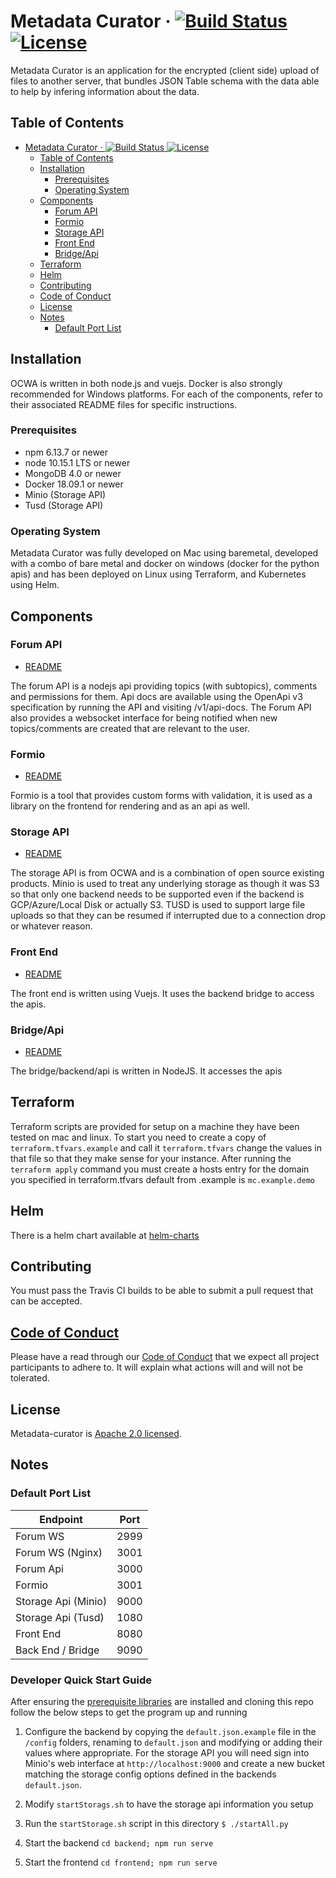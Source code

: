 # Metadata Curator &middot; [![Build Status](https://travis-ci.org/bcgov/metadata-curator.svg?branch=master)](https://travis-ci.org/bcgov/metadata-curator) [![License](https://img.shields.io/badge/License-Apache%202.0-blue.svg)](https://opensource.org/licenses/Apache-2.0)

Metadata Curator is an application for the encrypted (client side) upload of files to another server, that bundles JSON Table schema with the data able to help by infering information about the data.

## Table of Contents

- [Metadata Curator &middot; ![Build Status](https://travis-ci.org/bcgov/metadata-curator.svg?branch=master) ![License](https://opensource.org/licenses/Apache-2.0)](#metadata-curator-middot-build-statushttpstravis-ciorgbcgov/metadata-curator-licensehttpsopensourceorglicensesapache-20)
  - [Table of Contents](#table-of-contents)
  - [Installation](#installation)
    - [Prerequisites](#prerequisites)
    - [Operating System](#operating-system)
  - [Components](#components)
    - [Forum API](#forum-api)
    - [Formio](#policy-api)
    - [Storage API](#storage-api)
    - [Front End](#front-end)
    - [Bridge/Api](#bridge/api)
  - [Terraform](#terraform)
  - [Helm](#helm)
  - [Contributing](#contributing)
  - [Code of Conduct](#code-of-conduct)
  - [License](#license)
  - [Notes](#notes)
    - [Default Port List](#default-port-list)

## Installation

OCWA is written in both node.js and vuejs. Docker is also strongly recommended for Windows platforms. For each of the components, refer to their associated README files for specific instructions.

### Prerequisites

- npm 6.13.7 or newer
- node 10.15.1 LTS or newer
- MongoDB 4.0 or newer
- Docker 18.09.1 or newer
- Minio (Storage API)
- Tusd (Storage API)

### Operating System

Metadata Curator was fully developed on Mac using baremetal, developed with a combo of bare metal and docker on windows (docker for the python apis) and has been deployed on Linux using Terraform, and Kubernetes using Helm.

## Components

### Forum API

- [README](https://github.com/bcgov/forum-api/blob/master/README.md)

The forum API is a nodejs api providing topics (with subtopics), comments and permissions for them. Api docs are available using the OpenApi v3 specification
by running the API and visiting /v1/api-docs. The Forum API also provides a websocket interface for being notified when new topics/comments are created
that are relevant to the user.

### Formio

- [README](https://github.com/formio/formio/blob/master/README.md)

Formio is a tool that provides custom forms with validation, it is used as a library on the frontend for rendering and as an api as well.

### Storage API

- [README](https://github.com/bcgov/OCWA/blob/master/microservices/storageApi/README.md)

The storage API is from OCWA and is a combination of open source existing products. Minio is used to treat any underlying storage as though it was S3 so that only one
backend needs to be supported even if the backend is GCP/Azure/Local Disk or actually S3. TUSD is used to support large file uploads so that they can be resumed
if interrupted due to a connection drop or whatever reason.

### Front End

- [README](/frontend/README.md)

The front end is written using Vuejs. It uses the backend bridge to access the apis.

### Bridge/Api

- [README](/backend/README.md)

The bridge/backend/api is written in NodeJS. It accesses the apis

## Terraform

Terraform scripts are provided for setup on a machine they have been tested on mac and linux. To start you need to create a copy of `terraform.tfvars.example` and call it `terraform.tfvars` change the values in that file so that they make sense for your instance. After running the `terraform apply` command you must create a hosts entry for the domain you specified in terraform.tfvars default from .example is `mc.example.demo`

## Helm

There is a helm chart available at [helm-charts](https://github.com/bcgov/helm-charts/blob/master/metadata-curator)

## Contributing

You must pass the Travis CI builds to be able to submit a pull request that can be accepted.

## [Code of Conduct](/CODE_OF_CONDUCT.md)

Please have a read through our [Code of Conduct](/CODE_OF_CONDUCT.md) that we expect all project participants to adhere to. It will explain what actions will and will not be tolerated.

## License

Metadata-curator is [Apache 2.0 licensed](/LICENSE).

## Notes

### Default Port List

| **Endpoint**        | **Port** |
| ------------------- | -------- |
| Forum WS            | 2999     |
| Forum WS (Nginx)    | 3001     |
| Forum Api           | 3000     |
| Formio              | 3001     | (recommend changing)
| Storage Api (Minio) | 9000     |
| Storage Api (Tusd)  | 1080     |
| Front End           | 8080     |
| Back End / Bridge   | 9090     |

### Developer Quick Start Guide

After ensuring the [prerequisite libraries](#prerequisites) are installed and cloning this repo follow the below steps to get the program up and running

1. Configure the backend by copying the `default.json.example` file in the `/config` folders,  renaming to `default.json` and modifying or adding their values where appropriate. For the storage API you will need sign into Minio's web interface at `http://localhost:9000` and create a new bucket matching the storage config options defined in the backends `default.json`.

2. Modify `startStorags.sh` to have the storage api information you setup

3. Run the `startStorage.sh` script in this directory `$ ./startAll.py`

4. Start the backend `cd backend; npm run serve`

5. Start the frontend `cd frontend; npm run serve`